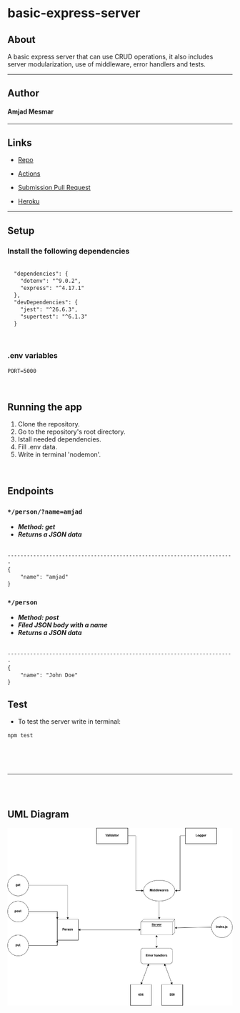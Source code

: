 # basic-express-server

## About

A basic express server that can use CRUD operations, it also includes server modularization, use of middleware, error handlers and tests.

<hr>

## Author

#### Amjad Mesmar

<hr>

## Links

- [Repo](https://github.com/AmjadMesmar/basic-express-server)

- [Actions](https://github.com/AmjadMesmar/basic-express-server/actions)

- [Submission Pull Request](https://github.com/AmjadMesmar/basic-express-server/pull/5)

- [Heroku](https://souls-basic-express-server.herokuapp.com/)

<hr>

## Setup

### Install the following dependencies

```

  "dependencies": {
    "dotenv": "^9.0.2",
    "express": "^4.17.1"
  },
  "devDependencies": {
    "jest": "^26.6.3",
    "supertest": "^6.1.3"
  }

```

<br>

### .env variables

```
PORT=5000
```

<br>

## Running the app

1. Clone the repository.
2. Go to the repository's root directory.
3. Istall needed dependencies.
4. Fill .env data.
5. Write in terminal 'nodemon'.

<br>

## Endpoints

### `*/person/?name=amjad`

- ***Method: get***
- ***Returns a JSON data***

```

-----------------------------------------------------------------------
{
    "name": "amjad"
}

```

### `*/person`

- ***Method: post***
- ***Filed JSON body with a name***
- ***Returns a JSON data***

```

-----------------------------------------------------------------------
{
    "name": "John Doe"
}

```

## Test

- To test the server write in terminal:

```
npm test
```

<br><br><br>

<hr>

<br><br>

## UML Diagram

![Uml diagram](basic-express-server-uml.png)
